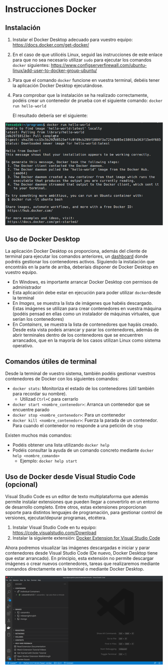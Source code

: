 # Instrucciones Docker

## Instalación

1. Instalar el Docker Desktop adecuado para vuestro equipo: https://docs.docker.com/get-docker/
2. En el caso de que utilicéis Linux, seguid las instrucciones de este enlace para que no sea necesario utilizar `sudo` para ejecutar los comandos `docker` siguientes: https://www.configserverfirewall.com/ubuntu-linux/add-user-to-docker-group-ubuntu/
3. Para que el comando `docker` funcione en vuestra terminal, debéis tener la aplicación Docker Desktop ejecutándose.
4. Para comprobar que la instalación se ha realizado correctamente, podéis crear un contenedor de prueba con el siguiente comando: `docker run hello-world`

   El resultado debería ser el siguiente:

![](helloWorld.png)

## Uso de Docker Desktop

La aplicación Docker Desktop os proporciona, además del cliente de terminal para ejecutar los comandos anteriores, un [dashboard](https://docs.docker.com/desktop/dashboard/) donde podréis gestionar los contenedores activos. Siguiendo la instalación que encontráis en la parte de arriba, deberíais disponer de Docker Desktop en vuestro equipo.

- En Windows, es importante arrancar Docker Desktop con permisos de administrador
- Esta aplicación debe estar en ejecución para poder utilizar `docker`desde la terminal
- En _Images_, se muestra la lista de imágenes que habéis descargado. Estas imágenes se utilizan para crear contenedores en vuestra máquina (podéis pensad en ellas como un instalador de máquinas virtuales, que serían los contenedores)
- En _Containers_, se muestra la lista de contenedores que hayáis creado. Desde esta vista podeis arrancar y parar los contenedores, además de abrir terminales dentro de los contenedores que se encuentren arrancados, que en la mayoría de los casos utilizan Linux como sistema operativo.

## Comandos útiles de terminal

Desde la terminal de vuestro sistema, también podéis gestionar vuestros contenedores de Docker con los siguientes comandos:

- `docker stats`: Monitoriza el estado de los contenedores (útil también para recordar su nombre).
  - Utilizad `Ctrl+C`  para cerrarlo
- `docker start <nombre_contenedor>`: Arranca un contenedor que se encuentre parado
- `docker stop <nombre_contenedor>`: Para un contenedor
- `docker kill <nombre_contenedor>`: Fuerza la parada de un contenedor. Para cuando el contenedor no responde a una petición de `stop`

Existen muchos más comandos:

- Podéis obtener una lista utilizando `docker help`
- Podéis consultar la ayuda de un comando concreto mediante `docker help <nombre_comando>`
    - Ejemplo: `docker help start`

## Uso de Docker desde Visual Studio Code (opcional)

Visual Studio Code es un editor de texto multiplataforma que además permite instalar extensiones que pueden llegar a convertirlo en un entorno de desarrollo completo. Entre otros, estas extensiones proporcionan soporte para distintos lenguajes de programación, para gestionar control de versiones, ejecutar/depurar programas, etcétera.

1. Instalar Visual Studio Code en tu equipo: https://code.visualstudio.com/Download
2. Instalar la siguiente extensión: [Docker Extension for Visual Studio Code](https://code.visualstudio.com/docs/containers/overview)

Ahora podremos visualizar las imágenes descargadas e iniciar y parar contenedores desde Visual Studio Code (De nuevo, Docker Desktop tiene que estar arrancado). En principio, esta extensión no permite descargar imágenes o crear nuevos contenedores, tareas que realizaremos mediante comandos directamente en la terminal o mediante Docker Desktop. 

![](dockerExtension.png)

